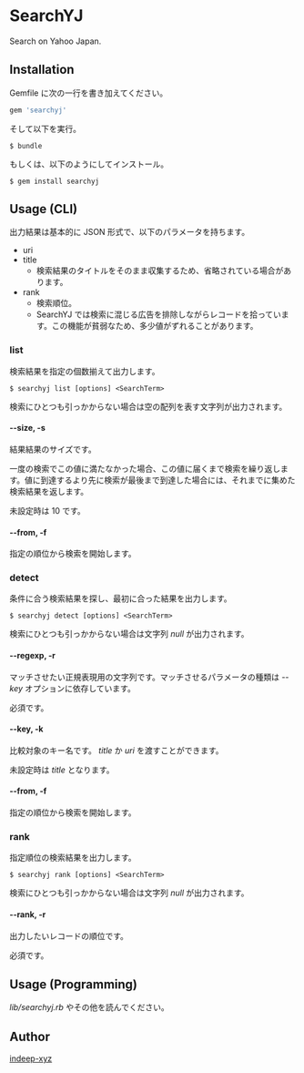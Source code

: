 # SearchYJ

Search on Yahoo Japan.

## Installation

Gemfile に次の一行を書き加えてください。

~~~ruby
gem 'searchyj'
~~~

そして以下を実行。

    $ bundle

もしくは、以下のようにしてインストール。

    $ gem install searchyj

## Usage (CLI)

出力結果は基本的に JSON 形式で、以下のパラメータを持ちます。

- uri
- title
  - 検索結果のタイトルをそのまま収集するため、省略されている場合があります。
- rank
  - 検索順位。
  - SearchYJ では検索に混じる広告を排除しながらレコードを拾っています。この機能が貧弱なため、多少値がずれることがあります。

### list

検索結果を指定の個数揃えて出力します。

    $ searchyj list [options] <SearchTerm>

検索にひとつも引っかからない場合は空の配列を表す文字列が出力されます。

#### --size, -s

結果結果のサイズです。

一度の検索でこの値に満たなかった場合、この値に届くまで検索を繰り返します。値に到達するより先に検索が最後まで到達した場合には、それまでに集めた検索結果を返します。

未設定時は 10 です。

#### --from, -f

指定の順位から検索を開始します。

### detect

条件に合う検索結果を探し、最初に合った結果を出力します。

    $ searchyj detect [options] <SearchTerm>

検索にひとつも引っかからない場合は文字列 _null_ が出力されます。

#### --regexp, -r

マッチさせたい正規表現用の文字列です。マッチさせるパラメータの種類は _--key_ オプションに依存しています。

必須です。

#### --key, -k

比較対象のキー名です。 _title_ か _uri_ を渡すことができます。

未設定時は _title_ となります。

#### --from, -f

指定の順位から検索を開始します。

### rank

指定順位の検索結果を出力します。

    $ searchyj rank [options] <SearchTerm>

検索にひとつも引っかからない場合は文字列 _null_ が出力されます。

#### --rank, -r

出力したいレコードの順位です。

必須です。

## Usage (Programming)

_lib/searchyj.rb_ やその他を読んでください。

## Author

[indeep-xyz](http://blog.indeep.xyz/)

